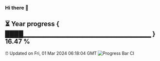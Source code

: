 ### Hi there 👋
⏳ Year progress { ████▁▁▁▁▁▁▁▁▁▁▁▁▁▁▁▁▁▁▁▁▁▁▁▁▁▁ } 16.47 %
---
⏰ Updated on Fri, 01 Mar 2024 06:18:04 GMT
![Progress Bar CI](https://github.com/liununu/liununu/workflows/Progress%20Bar%20CI/badge.svg)
